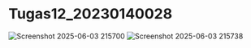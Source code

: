 # Tugas12_20230140028
![Screenshot 2025-06-03 215700](https://github.com/user-attachments/assets/380b30a5-38e4-404f-a5e1-cade3c50e18e)
![Screenshot 2025-06-03 215738](https://github.com/user-attachments/assets/3aa30f19-6885-4361-a38f-2f620c79c25f)
